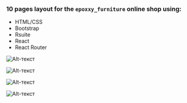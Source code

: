###  10 pages layout for the `epoxxy_furniture` online shop using:
- HTML/CSS
- Bootstrap
- Rsuite
- React
- React Router


![Alt-текст](./src/assets/images/epoxxy_1.png)

![Alt-текст](./src/assets/images/epoxxy_2.png)

![Alt-текст](./src/assets/images/epoxxy_3.png)

![Alt-текст](./src/assets/images/epoxxy_4.png)